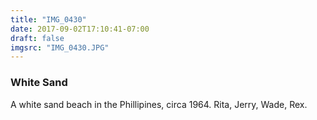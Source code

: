 ```yaml
---
title: "IMG_0430"
date: 2017-09-02T17:10:41-07:00
draft: false
imgsrc: "IMG_0430.JPG"
---
```


### White Sand

A white sand beach in the Phillipines, circa 1964. Rita, Jerry, Wade, Rex.
